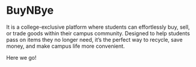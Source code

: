 # BuyNBye
It is a college-exclusive platform where students can effortlessly buy, sell, or trade goods within their campus community. Designed to help students pass on items they no longer need, it’s the perfect way to recycle, save money, and make campus life more convenient.

Here we go!